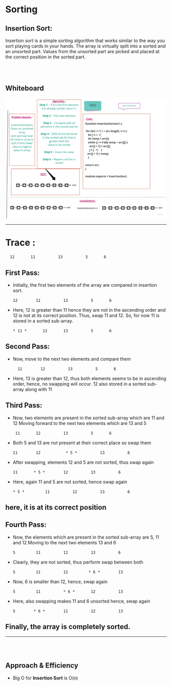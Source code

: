 # **Sorting**

## **Insertion Sort:**

Insertion sort is a simple sorting algorithm that works similar to the way you sort playing cards in your hands. The array is virtually split into a sorted and an unsorted part. Values from the unsorted part are picked and placed at the correct position in the sorted part.

</br></br>

## **Whiteboard**
![](./asset/Insertaion.jpg)

---

# **Trace :**
      12   	   11   	   13   	   5   	   6   
## First Pass:
   - Initially, the first two elements of the array are compared in insertion sort.
         
         12   	   11   	   13   	   5   	   6 
   - Here, 12 is greater than 11 hence they are not in the ascending order and 12 is not at its correct position. Thus, swap 11 and 12.
   So, for now 11 is stored in a sorted sub-array.

         * 11 *   	  12   	   13   	   5   	   6   
## Second Pass:

 - Now, move to the next two elements and compare them

         11   	   12   	   13   	   5   	   6  

- Here, 13 is greater than 12, thus both elements seems to be in ascending order, hence, no swapping will occur. 12 also stored in a sorted sub-array along with 11

## Third Pass:

   - Now, two elements are present in the sorted sub-array which are 11 and 12
   Moving forward to the next two elements which are 13 and 5

          11   	   12   	   13   	   5   	   6   

   - Both 5 and 13 are not present at their correct place so swap them

         11   	   12   	    * 5 *   	   13   	   6  

   - After swapping, elements 12 and 5 are not sorted, thus swap again

         11   	  * 5 *   	   12   	   13   	   6  

   - Here, again 11 and 5 are not sorted, hence swap again

         * 5 *  	   11   	   12   	   13   	   6  

## here, it is at its correct position
## Fourth Pass:

   - Now, the elements which are present in the sorted sub-array are 5, 11 and 12
   Moving to the next two elements 13 and 6

         5   	   11   	   12   	   13   	   6   
   - Clearly, they are not sorted, thus perform swap between both

         5   	   11   	   12   	  * 6 *   	   13  

   - Now, 6 is smaller than 12, hence, swap again
   
         5   	   11   	   * 6 *   	   12   	   13  

   - Here, also swapping makes 11 and 6 unsorted hence, swap again

         5   	  * 6 *  	   11   	   12   	   13   
## Finally, the array is **completely sorted.**

---

</br></br>

## **Approach & Efficiency**

- Big O for **Insertion Sort** is O(n)

</br></br>


